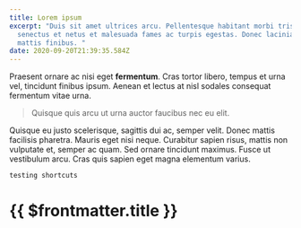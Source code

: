 ```yaml
---
title: Lorem ipsum
excerpt: "Duis sit amet ultrices arcu. Pellentesque habitant morbi tristique
  senectus et netus et malesuada fames ac turpis egestas. Donec lacinia quam nec
  mattis finibus. "
date: 2020-09-20T21:39:35.584Z
---
```

Praesent ornare ac nisi eget **fermentum**. Cras tortor libero, tempus et urna vel, tincidunt finibus ipsum. Aenean et lectus at nisl sodales consequat fermentum vitae urna. 

> Quisque quis arcu ut urna auctor faucibus nec eu elit.

 Quisque eu justo scelerisque, sagittis dui ac, semper velit. Donec mattis facilisis pharetra. Mauris eget nisi neque. Curabitur sapien risus, mattis non vulputate et, semper ac quam. Sed ornare tincidunt maximus. Fusce ut vestibulum arcu. Cras quis sapien eget magna elementum varius.

`testing shortcuts`

# {{ $frontmatter.title }}
